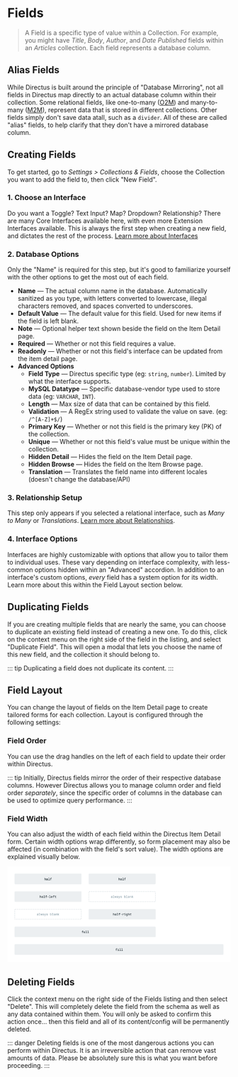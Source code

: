 # Fields

> A Field is a specific type of value within a Collection. For example, you might have _Title_, _Body_, _Author_, and _Date Published_ fields within an _Articles_ collection. Each field represents a database column.

## Alias Fields

While Directus is built around the principle of "Database Mirroring", not all fields in Directus map directly to an actual database column within their collection. Some relational fields, like one-to-many ([O2M](/guides/relationships.html#one-to-many)) and many-to-many ([M2M](/guides/relationships.html#many-to-many)), represent data that is stored in different collections. Other fields simply don't save data atall, such as a `divider`. All of these are called "alias" fields, to help clarify that they don't have a mirrored database column.

## Creating Fields

To get started, go to _Settings > Collections & Fields_, choose the Collection you want to add the field to, then click "New Field".

### 1. Choose an Interface

Do you want a Toggle? Text Input? Map? Dropdown? Relationship? There are many Core Interfaces available here, with even more Extension Interfaces available. This is always the first step when creating a new field, and dictates the rest of the process. [Learn more about Interfaces](./interfaces.html)

### 2. Database Options

Only the "Name" is required for this step, but it's good to familiarize yourself with the other options to get the most out of each field.

* **Name** — The actual column name in the database. Automatically sanitized as you type, with letters converted to lowercase, illegal characters removed, and spaces converted to underscores.
* **Default Value** — The default value for this field. Used for new items if the field is left blank.
* **Note** — Optional helper text shown beside the field on the Item Detail page.
* **Required** — Whether or not this field requires a value.
* **Readonly** — Whether or not this field's interface can be updated from the item detail page.
* **Advanced Options**
  * **Field Type** — Directus specific type (eg: `string`, `number`). Limited by what the interface supports.
  * **MySQL Datatype** — Specific database-vendor type used to store data (eg: `VARCHAR`, `INT`).
  * **Length** — Max size of data that can be contained by this field.
  * **Validation** — A RegEx string used to validate the value on save. (eg: `/^[A-Z]+$/`)
  * **Primary Key** — Whether or not this field is the primary key (PK) of the collection.
  * **Unique** — Whether or not this field's value must be unique within the collection.
  * **Hidden Detail** — Hides the field on the Item Detail page.
  * **Hidden Browse** — Hides the field on the Item Browse page.
  * **Translation** — Translates the field name into different locales (doesn't change the database/API)

### 3. Relationship Setup

This step only appears if you selected a relational interface, such as _Many to Many_ or _Translations_. [Learn more about Relationships](/guides/relationships.md).

### 4. Interface Options

Interfaces are highly customizable with options that allow you to tailor them to individual uses. These vary depending on interface complexity, with less-common options hidden within an "Advanced" accordion. In addition to an interface's custom options, _every_ field has a system option for its width. Learn more about this within the Field Layout section below.

## Duplicating Fields

If you are creating multiple fields that are nearly the same, you can choose to duplicate an existing field instead of creating a new one. To do this, click on the context menu on the right side of the field in the listing, and select "Duplicate Field". This will open a modal that lets you choose the name of this new field, and the collection it should belong to.

::: tip
Duplicating a field does not duplicate its content.
:::

## Field Layout

You can change the layout of fields on the Item Detail page to create tailored forms for each collection. Layout is configured through the following settings:

### Field Order

You can use the drag handles on the left of each field to update their order within Directus.

::: tip
Initially, Directus fields mirror the order of their respective database columns. However Directus allows you to manage column order and field order _separately_, since the specific order of columns in the database can be used to optimize query performance.
:::

### Field Width

You can also adjust the width of each field within the Directus Item Detail form. Certain width options wrap differently, so form placement may also be affected (in combination with the field's sort value). The width options are explained visually below.

![Field sizes](../img/directus-field-layout.png)

## Deleting Fields

Click the context menu on the right side of the Fields listing and then select "Delete". This will completely delete the field from the schema as well as any data contained within them. You will only be asked to confirm this action once... then this field and all of its content/config will be permanently deleted.

::: danger
Deleting fields is one of the most dangerous actions you can perform within Directus. It is an irreversible action that can remove vast amounts of data. Please be absolutely sure this is what you want before proceeding.
:::
